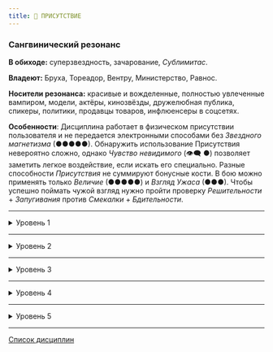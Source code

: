 ```yaml
---
title: 👑 ПРИСУТСТВИЕ
---
```


### Сангвинический резонанс

**В обиходе:** суперзвездность, зачарование, *Сублимитас*.

**Владеют:** Бруха, Тореадор, Вентру, Министерство, Равнос.

**Носители резонанса:** красивые и вожделенные, полностью увлеченные вампиром, модели, актёры, кинозвёзды, дружелюбная публика, спикеры, политики, продавцы товаров, инфлюенсеры в соцсетях.

**Особенности**: Дисциплина работает в физическом присутствии пользователя и не передается электронными способами без *Звездного магнетизма* (●●●●●). Обнаружить использование Присутствия невероятно сложно, однако *Чувство невидимого* (👁‍🗨 ●) позволяет заметить легкое воздействие, если искать его специально. Разные способности *Присутствия* не суммируют бонусные кости. В бою можно применять только *Величие* (●●●●●) и *Взгляд Ужаса* (●●●). Чтобы успешно поймать чужой взгляд нужно пройти проверку *Решительности* + *Запугивания* против *Смекалки* + *Бдительности*.

___

<details>
<summary>Уровень 1</summary>

### ● Благоговение

- **Стоимость**: —
- **Дайспул**: *Манипуляция* + *Присутствие* против *Самообладания* + *Интеллекта*
- **Система**: Вампир привлекает внимание всех окружающих и вызывает внезапную склонность к согласию с ним: значение *Присутствия* добавляется к броскам *Убеждения* или *Исполнения*, а также к некоторым другим броскам *Харизмы* на усмотрение Рассказчика. Пытающиеся активно сопротивляться цели могут пройти проверку сопротивления (см. дайспул): при победе цель может сопротивляться эффекту на одну сцену, при критическом успехе цель получает иммунитет до конца ночи. По истечении действия силы цель возвращается к своему прежнему мнению.
- **Длительность**: одна сцена или до завершения использования

___

### ● Устрашение

- **Стоимость**: —
- **Дайспул**: —
- **Система**: Вампир использует *Присутствие* для отпугивания окружающих его смертных и вампиров: уровень *Присутствия* добавляется к броскам *Запугивания*. Для того чтобы напасть на вампира необходимо пройти проверку *Решительности* + *Самообладания* (**2**). Невозможно использовать *Устрашение* и *Восхищение* (👑 ●) одновременно.
- **Длительность**: одна сцена или до завершения использования

___

### ● Глаза Змея (🧬 ●)

- **Источник**: *Anarch*
- **Стоимость**: —
- **Дайспул**: *Харизма* + *Присутствие* против *Смекалки* + *Самообладания*
- **Система**: Поймав взгляд смертного, вампир может привести жертву в оцепенение, пока удерживается контакт. Эффект действует одновременно только на одну жертвы и прерывается при получении урона или перемещении жертвы. Жертва может говорить, но не кричать. Чтобы успешно парализовать вампира, необходимо пройти проверку (см. дайспул), при этом в любой следующий за первым ход жертва может сбросить паралич, потратив пункт *Силы воли*.
- **Длительность**: одна сцена или до разрыва зрительного контакта
</details>

___

<details>
<summary>Уровень 2</summary>

### ●● Долгий Поцелуй

- **Стоимость**: —
- **Дайспул**: —
- **Система**: *Поцелуй* вампира вызывает практически экстаз у жертв, перекрывая ощущения от других укусов. Жертвы будут стремиться искать вампира для повторения чувства, смертные — даже становясь анемичными и болезненными от постоянной недостаточности крови или рискуя умереть. Вампир самостоятельно решает, применять ли эту способность при каждом укусе. На выбор вампира жертва получает бонус, равный половине *Присутствия* вампира (с округлением вверх) к одной из категорий атрибутов (Физическим, Социальным или Ментальным) на количество ночей, равное Присутствию вампира (с возможностью обновления после очередного укуса). По истечении этого срока жертва получает равный начальному бонусу штраф ко всем действиям, не направленным на получение новой "дозы" (в том числе — на попытки отказать вампиру в том, что он просит). Жертва может еженедельно проходить проверку *Силы воли* против значения *Присутствия* вампира, чтобы сопротивляться эффекту.
- **Длительность**: до успешного сопротивления

___

### ●● Мельпомения

Голос вампира становится похожим на голос сирены, способный сам по себе привлечь или напугать, без присутствия самого вампира. Голос может воздействовать на любого в пределах слышимости, но не сохраняет своих способностей, если его записать или передать в электронном виде.

- **Источник**: Players Guide
- **Стоимость**: —
- **Дайспул**: —
- **Система**: Вампир может использовать *Благоговение*, *Устрашение*, *Взгляд Ужаса*, *Очарование* и *Величие* при помощи одного лишь своего голоса. Ему не нужно видеть цель, и цель не должна находиться в их присутствии, разве что быть достаточно близко, чтобы услышать его голос.
- **Длительность**: —
</details>

___

<details>
<summary>Уровень 3</summary>

### ●●● Взгляд Ужаса 🍷

- **Стоимость**: 1 пробуждение крови
- **Дайспул**: *Харизма* + *Присутствие* против *Самообладания* + *Решительности*
- **Система**: Продемонстрировав свои клыки и хищную гримасу, а затем успешно пройдя проверку (см. дайспул), вампир способен внушить чувство всеобъемлющего ужаса в одну цель: смертные убегают, оказываются парализованными страхом или подчиняются командам, а вампиры ведут себя как побитые псы либо убегают в Ротшреке.
  - *провал*: смертные могут только защищаться, пятясь в течение первого хода. Воздействия на вампиров нет.
  - *успех*: смертные убегают в страхе. Вампиры могут только защищаться в течение хода, если не потратят пункты *Силы воли*, равные количеству сдвигов броска (минимум 1 пункт *СВ*).
  - *критический успех*: смертные замирают либо падают в защитную позу. Вампиры должны пройти проверку *безумия ужаса* (**3**), при успехе на них воздействует описанный в предыдущем пункте эффект.
- **Длительность**: 1 ход

___

### ●●● Броня Осириса (⚓●●) 🍷

Каинит не может отменить ужасные последствия навязанного ему бессмертия, но он может создать ауру защиты, чтобы эта ужасная участь не постигла других. Прикоснувшись к своей жертве, Дитя Осириса может защитить смертного от Объятий. Если попытка Объятий все же произойдет, смертный проспит всю ночь и день, проснувшись больным, но невредимым.

* **Источник**: Companion Bloodlines (HB)
* **Стоимость**: 1 пробуждение крови; дополнительно один пункт *Силы Воли*.
* **Дайспул**: *Сила Воли* против *Смекалка* + *Решительность*.
* **Система**: Дитя Осириса прикасается к своей цели и целует ее в лоб. Затем он делает бросок *Силы Воли*, и каждый успех увеличивает продолжительность действия силы на один месяц. Вампир может потратить одно очко *Силы Воли*, чтобы увеличить продолжительность этого эффекта на одно десятилетие за каждый успех. 
  Пока эффект активен, любой вампир, желающий обратить смертного, гуля или сверхъестественное существо (например, мага или оборотня), должен набрать больше успехов, чем вампир, в броске *Смекалка* + *Решительность*. Провал означает, что вампир просто теряет интерес к Становлению жертвы! Успех означает, что ему удалось сохранить намерение подарить ей Объятия, но ему придется сделать еще один бросок *Силы Воли* и набрать больше успехов, чем Дитя Осириса, чтобы успешно осуществить задуманное. 
  Если вампир сможет преодолеть эту защиту, он сможет обратить жертву. В противном случае Объятие просто провалится! Жертва может оставаться больной в течение нескольких дней и ночей, пока не очнется, оставаясь человеком.
  Обратите внимание, что эта Дисциплина не защищает ни от какой другой формы смерти, кроме Объятий, и если вампир высушит незадачливую жертву и обезглавит ее, она умрет точно так же. Убийство жертвы увеличивает сложность проверки *Раскаяния* на +2, в дополнение к активации *Побуждения*, сложность которого увеличивается на +3.
* **Длительность**: от пары месяцев до нескольких десятилетий.

___

### ●●● Очарование 🍷

- **Стоимость**: 1 пробуждение крови
- **Дайспул**: *Харизма* + *Присутствие* против *Самообладания* + *Смекалки*
- **Система**: Вампир очаровывает одну цель, заставляя ее испытать восхищение, сравнимое со встречей с любовью всей своей жизни или с любимым кумиром. Жертва постарается сделать все возможное для поддержания хороших отношений с вампиром, однако не будет наносить вред себе или своим близким. Вампиру необходимо привлечь внимание цели и успешно пройти проверку, при провале цель получает иммунитет к способности до конца ночи. При успехе вампир добавляет ко всем *Социальным* броскам против цели количество костей, равное величине *Присутствия*. Просьбы действий, которые могут нанести вред цели, ее близким или противоречат ее принципам, приводят к необходимости повторной проверки действия способности.
- **Длительность**: 1 час + 1 час за каждый сдвиг на успехе

___

### ●●● Отчуждённый голос (👁‍🗨●) 🍷

Вампир может заставить свой голос исходить из любой точки в пределах видимости, будь то шепот или крик. Голос слышен так же, как если бы вампир стоял в этой точке и может быть услышан любым человеком в пределах слышимости, в зависимости от громкости. Голос можно также оставить в том месте, где он находится, продолжая приманивать или пугать тех, кто заблудится, в зависимости от используемой силы.

- **Источник**: Players Guide
- **Стоимость**: 1 пробуждение крови
- **Дайспул**: —
- **Система**: Не требуется никаких бросков, кроме проверки Голода. Если использовать эту силу в сочетании с *Неотразимым голосом*, *Мельпоменией* или другими подобными силами, они должны используют свои обычные броски.
- **Длительность**: 1 сцена

___

### ●●● Лицо Истинной Любви (🌒●●●) 🍷

Используя мощный коктейль из концентрированных эмоций и иллюзий, вампир может изменить резонанс крови смертного или даже поставить под угрозу связь вампира с Человечностью. Жертва (и только жертва) воспринимает вампира как смертного, с которым ее связывают сильные эмоции (например, ненависть к сопернику, страсть к новому любовнику или сложные чувства, которые вампир испытывает к своему Якорю).

- **Источник**: Cults of the Blood Gods
- **Стоимость**: 1 пробуждение крови
- **Дайспул**: *Манипуляция* + *Присутствие* против *Самообладания* + *Смекалки*
- **Система**: Чтобы выдать себя за человека, к которому жертва испытывает сильные эмоции, вампир должен знать его внешность и то, что жертва к нему чувствует. При активации Рассказчик проводит скрытный встречный бросок между *Манипуляцией* + *Присутствием* вампира и *Самообладанием* + *Смекалкой* жертвы, где провал означает, что облик не несет никакого эмоционального заряда, что является крайне странным явлением и портит любое социальное взаимодействие с жертвой. Кроме того, это лишает её возможности повторно стать жертвой этой силы до конца истории. 
  При победе вампир добавляет своё значение *Присутствия* к любым броскам, влияющим на резонанс смертного или эмоциональное состояние вампира. Появление в качестве Якоря жертвы-вампира — опасная игра, особенно если жертва обладает *Чувством Невидимого*, но при правильном подходе она может привести к появлению *Пятен* у жертвы, поскольку ей кажется, что её Якорь повреждается или их связь разрушается из-за изменений в его поведении, идеалах или даже из-за очевидной смерти.
- **Длительность**: 1 сцена
</details>

___

<details>
<summary>Уровень 4</summary>

### ●●●● Неотразимый голос (🔗 ●)

- **Стоимость**: без дополнительной стоимости
- **Дайспул**: —
- **Система**: *Присутствие* становится проводником для *Доминирования* вампира. Теперь для использования способностей *Доминирования* достаточно, чтобы цель слышала голос вампира без использования технических и электронных средств, таких как телефоны, телевидение или домофоны.
- **Длительность**: пассивно

___

### ●●●● Призыв 🍷

- **Стоимость**: 1 пробуждение крови
- **Дайспул**: *Манипуляция* + *Присутствие* против *Самообладания* + *Интеллекта*
- **Система**: Вампир может призвать любого смертного или вампира, на которого он ранее использовал *Благоговение* (●), *Очарование* (●●●) или *Величие* (●●●●●), либо который хотя бы раз выпил кровь вампира. Цель знает место и личность призывателя. Эффект завершается вместе с ночью. Призываемый чувствует тягу и попытается избавиться от нее, явившись к призывателю, однако не будет ставить себя под угрозу финансово или физически.
- **Длительность**: 1 ночь

___

### ●●●● Магнум Опус (🍷+X) (👁‍🗨 ●●●)

- **Стоимость**: 1  или несколько пробуждений крови
- **Дайспул**: *Харизма*, *Манипуляция* + *Ремесло*
- **Система**: Вампир позволяет возможность вложить частицу своей *витаэ* в произведенный им художественный *проект* (не выдерживающий тщательной критики, однако поражающий мимолетных наблюдателей). Перед каждым *броском проекта* вампир выполняет *Пробуждение крови*. СЛ проекта — **10** или больше. При успешном завершении *проекта* в образце искусства остается остаточный след *Присутствия* вампира. Наблюдатели *Опуса* должны пройти проверку *Самообладания* + *Решительности* (СЛ = *Присутствие*) или же попасть под влияние аналога *Благоговения* (👑 ●) либо *Устрашения* (👑 ●), исходящих от шедевра. Критический успех на броске сопротивления делает наблюдателя иммунным к этому произведению. Шедевр не производит дополнительных впечатлений, кроме начального. Критики и наблюдатели, покинувшие место размещения *Магнума Опуса* спонтанно обнаруживают в нём изъяны и недостатки.
- **Длительность**: —

___

### ●●●● Насытить здание (🍷+X) (👁‍🗨 ●●●)

Находясь в здании или подобном месте, вампир может распространять *Благоговение*, *Устрашение* и *Величие* через саму структуру здания. Любой человек, находящийся в здании или смотрящий на него, будет подвержен влиянию этих сил, реагируя на здание так, как если бы вампир сам присутствовал в здании.

- **Источник**: Players Guide
- **Стоимость**: —
- **Дайспул**: В соответствии с используемой силой
- **Система**: Все, кто видит здание снаружи, или находящиеся внутри него, должны сопротивляться используемой силе, как если бы вампир присутствовал рядом, только если сам вампир не находится в пределах видимости — тогда он сам становится центром внимания. Поскольку здание, как правило, не выполняет проверок навыков, примените бонусы от сил к любой реакции жертвы на это место.  В ночном клубе, находящемся под воздействием *Благоговения*, будут очереди, растянувшиеся на весь квартал, а в убежище под влиянием *Устрашение* оттолкнет всех, кроме самых стойких следователей. Использовать *Величие* нужно крайне осторожно, так как результаты могут быть впечатляющими и непостоянными, намного превосходящими эффект от менее сильных способностей.
- **Длительность**: В соответствии с используемой силой
</details>

___

<details>
<summary>Уровень 5</summary>

### ●●●●● Величие 🍷🍷

- **Стоимость**: 2 пробуждения крови
- **Дайспул**: *Харизма* + *Присутствие* против *Самообладания* + *Решительности*
- **Система**: Вампир сверхъестественным образом усиливает свой образ, добиваясь эффекта невероятного восхищения, панического ужаса или полной готовности служить. Люди в присутствии вампира могут только пялиться на него с отвисшей челюстью или отворачивать свой взгляд в страхе либо подчинении. Любое действие против вампира, за исключением самозащиты, должно предваряться броском дайспулов. Успех позволяет восстановить свободу действий на 1 ход + 1 ход за каждый сдвиг, критический успех позволяет игнорировать эффект на всю сцену.
- **Длительность**: 1 сцена

___

### ●●●●● Звёздный магнетизм (X+🍷)

- **Стоимость**: 1 дополнительное пробуждение крови
- **Дайспул**: —
- **Система**: Силы Присутствия вампира теперь влияют на зрителей живых трансляций или телефонных собеседников. Видео или аудиозаписи всё так же не несут воздействия на цель. *Благоговение*, *Устрашение* и *Очарование* могут передаваться по живым трансляциям телефонов или экранов. При использовании *Очарования* необходимо отчетливо произнести имя своей единственной цели — все остальные зрители просто посчитают вампира очаровательным, но не более того.
- **Длительность**: в зависимости от используемой силы
</details>

___

[Список дисциплин](index.md)